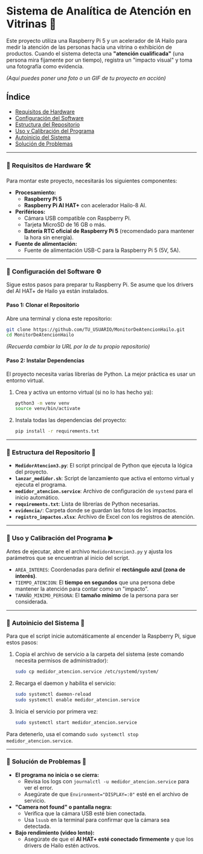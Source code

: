 # Sistema de Analítica de Atención en Vitrinas 🤖️

Este proyecto utiliza una Raspberry Pi 5 y un acelerador de IA Hailo para medir la atención de las personas hacia una vitrina o exhibición de productos. Cuando el sistema detecta una **"atención cualificada"** (una persona mira fijamente por un tiempo), registra un "impacto visual" y toma una fotografía como evidencia.

*(Aquí puedes poner una foto o un GIF de tu proyecto en acción)*

## Índice

  * [Requisitos de Hardware](#-Requisitos-de-Hardware-️)
  * [Configuración del Software](#-configuración-del-software)
  * [Estructura del Repositorio](#-estructura-del-repositorio)
  * [Uso y Calibración del Programa](#-uso-y-calibración-del-programa)
  * [Autoinicio del Sistema](#-autoinicio-del-sistema)
  * [Solución de Problemas](#-solución-de-problemas)

-----

### 🤔 **Requisitos de Hardware** 🛠️

Para montar este proyecto, necesitarás los siguientes componentes:

  * **Procesamiento:**
      * **Raspberry Pi 5**
      * **Raspberry Pi AI HAT+** con acelerador Hailo-8 AI.
  * **Periféricos:**
      * Cámara USB compatible con Raspberry Pi.
      * Tarjeta MicroSD de 16 GB o más.
      * **Batería RTC oficial de Raspberry Pi 5** (recomendado para mantener la hora sin energía).
  * **Fuente de alimentación:**
      * Fuente de alimentación USB-C para la Raspberry Pi 5 (5V, 5A).

-----

### 🤔 **Configuración del Software** ⚙️

Sigue estos pasos para preparar tu Raspberry Pi. Se asume que los drivers del AI HAT+ de Hailo ya están instalados.

#### **Paso 1: Clonar el Repositorio**

Abre una terminal y clona este repositorio:

```bash
git clone https://github.com/TU_USUARIO/MonitorDeAtencionHailo.git
cd MonitorDeAtencionHailo
```

*(Recuerda cambiar la URL por la de tu propio repositorio)*

#### **Paso 2: Instalar Dependencias**

El proyecto necesita varias librerías de Python. La mejor práctica es usar un entorno virtual.

1.  Crea y activa un entorno virtual (si no lo has hecho ya):
    ```bash
    python3 -m venv venv
    source venv/bin/activate
    ```
2.  Instala todas las dependencias del proyecto:
    ```bash
    pip install -r requirements.txt
    ```

-----

### 🤔 **Estructura del Repositorio** 📂

  * **`MedidorAtencion3.py`**: El script principal de Python que ejecuta la lógica del proyecto.
  * **`lanzar_medidor.sh`**: Script de lanzamiento que activa el entorno virtual y ejecuta el programa.
  * **`medidor_atencion.service`**: Archivo de configuración de `systemd` para el inicio automático.
  * **`requirements.txt`**: Lista de librerías de Python necesarias.
  * **`evidencia/`**: Carpeta donde se guardan las fotos de los impactos.
  * **`registro_impactos.xlsx`**: Archivo de Excel con los registros de atención.

-----

### 🤔 **Uso y Calibración del Programa** ▶️

Antes de ejecutar, abre el archivo `MedidorAtencion3.py` y ajusta los parámetros que se encuentran al inicio del script.

  * `AREA_INTERES`: Coordenadas para definir el **rectángulo azul (zona de interés)**.
  * `TIEMPO_ATENCION`: El **tiempo en segundos** que una persona debe mantener la atención para contar como un "impacto".
  * `TAMAÑO_MINIMO_PERSONA`: El **tamaño mínimo** de la persona para ser considerada.

-----

### 🤔 **Autoinicio del Sistema** 🚀

Para que el script inicie automáticamente al encender la Raspberry Pi, sigue estos pasos:

1.  Copia el archivo de servicio a la carpeta del sistema (este comando necesita permisos de administrador):
    ```bash
    sudo cp medidor_atencion.service /etc/systemd/system/
    ```
2.  Recarga el daemon y habilita el servicio:
    ```bash
    sudo systemctl daemon-reload
    sudo systemctl enable medidor_atencion.service
    ```
3.  Inicia el servicio por primera vez:
    ```bash
    sudo systemctl start medidor_atencion.service
    ```

Para detenerlo, usa el comando `sudo systemctl stop medidor_atencion.service`.

-----

### 🤔 **Solución de Problemas** 🤔

  * **El programa no inicia o se cierra:**
      * Revisa los logs con `journalctl -u medidor_atencion.service` para ver el error.
      * Asegúrate de que `Environment="DISPLAY=:0"` esté en el archivo de servicio.
  * **"Camera not found" o pantalla negra:**
      * Verifica que la cámara USB esté bien conectada.
      * Usa `lsusb` en la terminal para confirmar que la cámara sea detectada.
  * **Bajo rendimiento (video lento):**
      * Asegúrate de que el **AI HAT+ esté conectado firmemente** y que los drivers de Hailo estén activos.
